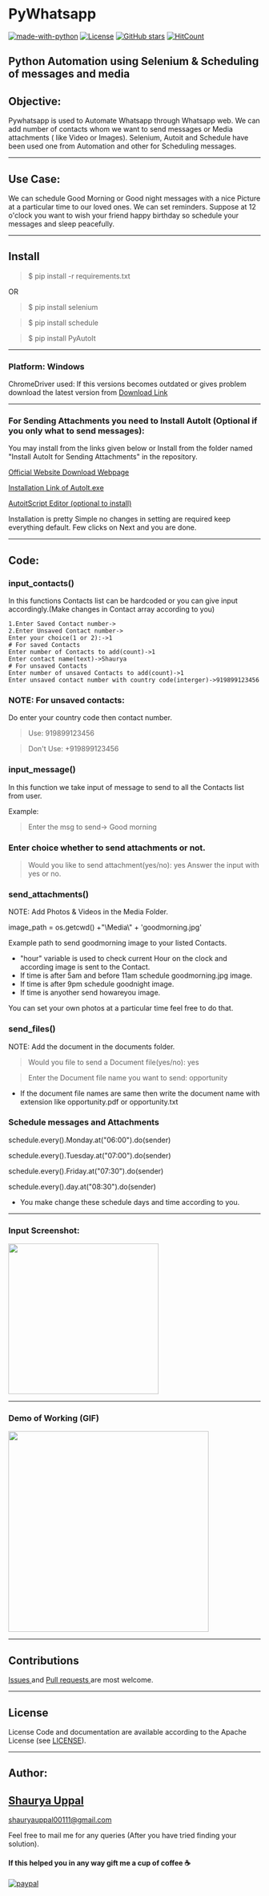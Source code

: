# PyWhatsapp
[![made-with-python](https://img.shields.io/badge/Made%20with-Python-1f425f.svg)](https://github.com/shauryauppal/PyWhatsapp)  [![License](https://img.shields.io/github/license/shauryauppal/PyWhatsapp.svg)](https://github.com/shauryauppal/PyWhatsapp/blob/master/LICENSE) [![GitHub stars](https://img.shields.io/github/stars/shauryauppal/PyWhatsapp.svg)](https://github.com/shauryauppal/PyWhatsapp/stargazers)  [![HitCount](http://hits.dwyl.io/shauryauppal/PyWhatsapp.svg)](http://hits.dwyl.io/shauryauppal/PyWhatsapp)

##  Python Automation using Selenium &amp; Scheduling of messages and media

## Objective:
 Pywhatsapp is used to Automate Whatsapp through Whatsapp web. We can add number of contacts whom we want to send messages or Media attachments ( like Video or Images). Selenium, Autoit and Schedule have been used one from Automation and other for Scheduling messages.

------------------

## Use Case:
 We can schedule Good Morning or Good night messages with a nice Picture at a particular time to our loved ones. We can set reminders. Suppose at 12 o'clock you want to wish your friend happy birthday so schedule your messages and sleep peacefully.

---------------------
## Install

>$ pip install -r requirements.txt

OR

>$ pip install selenium

>$ pip install schedule

>$ pip install PyAutoIt

_________________

### Platform: Windows
ChromeDriver used: If this versions becomes outdated or gives problem download the latest version from <a href = "http://chromedriver.chromium.org/downloads"> Download Link </a>

------------------
### For Sending Attachments you need to Install AutoIt (Optional if you only what to send messages):

You may install from the links given below or Install from the folder named "Install AutoIt for Sending Attachments" in the repository.

<a href = "https://www.autoitscript.com/site/autoit/downloads/">Official Website Download Webpage</a>

<a href = "https://www.autoitscript.com/cgi-bin/getfile.pl?autoit3/autoit-v3-setup.exe"> Installation Link of AutoIt.exe</a>

<a href = "https://www.autoitscript.com/cgi-bin/getfile.pl?../autoit3/scite/download/SciTE4AutoIt3.exe"> AutoitScript Editor (optional to install) </a>

Installation is pretty Simple no changes in setting are required keep everything default. Few clicks on Next and you are done.

------------------

## Code:
### input_contacts()

In this functions Contacts list can be hardcoded or you can give input accordingly.(Make changes in Contact array according to you)


```
1.Enter Saved Contact number->
2.Enter Unsaved Contact number->
Enter your choice(1 or 2):->1
# For saved Contacts
Enter number of Contacts to add(count)->1
Enter contact name(text)->Shaurya
# For unsaved Contacts
Enter number of unsaved Contacts to add(count)->1
Enter unsaved contact number with country code(interger)->919899123456
```

### NOTE: For unsaved contacts:
Do enter your country code then contact number.
>Use: 919899123456

>Don't Use: +919899123456



### input_message()
In this function we take input of message to send to all the Contacts list from user.

Example:
> Enter the msg to send-> Good morning

### Enter choice whether to send attachments or not.
> Would you like to send attachment(yes/no): yes
Answer the input with yes or no.

### send_attachments()
NOTE: Add Photos & Videos in the Media Folder.

image_path = os.getcwd() +"\\Media\\" + 'goodmorning.jpg'

Example path to send goodmorning image to your listed Contacts.

* "hour" variable is used to check current Hour on the clock and according image is sent to the Contact.
* If time is after 5am and before 11am schedule goodmorning.jpg image.
* If time is after 9pm schedule goodnight image.
* If time is anyother send howareyou image.

You can set your own photos at a particular time feel free to do that.

### send_files()
NOTE: Add the document in the documents folder.
> Would you file to send a Document file(yes/no): yes

> Enter the Document file name you want to send: opportunity

* If the document file names are same then write the document name with extension like opportunity.pdf or opportunity.txt


### Schedule messages and Attachments
schedule.every().Monday.at("06:00").do(sender)

schedule.every().Tuesday.at("07:00").do(sender)

schedule.every().Friday.at("07:30").do(sender)

schedule.every().day.at("08:30").do(sender)

* You make change these schedule days and time according to you.
-----------------
### Input Screenshot:
<img src="https://raw.githubusercontent.com/shauryauppal/PyWhatsapp/master/Input_Type.PNG" height=300/>

------------

### Demo of Working (GIF)
<img src="https://raw.githubusercontent.com/shauryauppal/PyWhatsapp/master/Media/Demo.gif" height=400 width=400/>

------------

## Contributions
<a href="https://github.com/shauryauppal/PyWhatsapp/issues"> Issues </a> and <a href ="https://github.com/shauryauppal/PyWhatsapp/pulls"> Pull requests </a> are most welcome.

-------------------
## License
License
Code and documentation are available according to the Apache License (see <a href="https://github.com/shauryauppal/PyWhatsapp/blob/master/LICENSE">LICENSE</a>).

---------------------

## Author:
## <a href="https://www.linkedin.com/in/shaurya-uppal/">Shaurya Uppal</a>
shauryauppal00111@gmail.com

Feel free to mail me for any queries (After you have tried finding your solution).

#### If this helped you in any way gift me a cup of coffee :coffee:
[![paypal](https://www.paypalobjects.com/en_US/i/btn/btn_donateCC_LG.gif)](https://www.paypal.com/cgi-bin/webscr?cmd=_s-xclick&hosted_button_id=UXSREFS2VFSWU)
